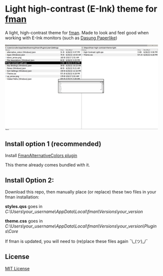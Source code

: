# Light high-contrast (E-Ink) theme for [fman](https://fman.io/)

A light, high-contrast theme for [fman](https://fman.io/).
Made to look and feel good when working with E-Ink monitors (such as [Dasung Paperlike](http://www.dasungtech.com/))

![Screenshot](./Screenshot.png)

## Install option 1 (recommended)

Install [FmanAlternativeColors plugin](https://github.com/strayge/FmanAlternativeColors)

This theme already comes bundled with it.

## Install Option 2: 

Download this repo, then manually place (or replace) these two files in your fman installation:

**styles.qss** goes in _C:\Users\your_username\AppData\Local\fman\Versions\your_version_

**theme.css** goes in _C:\Users\your_username\AppData\Local\fman\Versions\your_version\Plugins\Core_

If fman is updated, you will need to (re)place these files again ¯\\\_(ツ)\_/¯

## License

[MIT License](./LICENSE)
